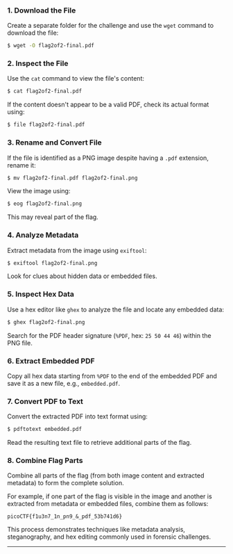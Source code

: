

### 1. **Download the File**
Create a separate folder for the challenge and use the `wget` command to download the file:
```bash
$ wget -O flag2of2-final.pdf 
```

### 2. **Inspect the File**
Use the `cat` command to view the file's content:
```bash
$ cat flag2of2-final.pdf
```
If the content doesn't appear to be a valid PDF, check its actual format using:
```bash
$ file flag2of2-final.pdf
```

### 3. **Rename and Convert File**
If the file is identified as a PNG image despite having a `.pdf` extension, rename it:
```bash
$ mv flag2of2-final.pdf flag2of2-final.png
```
View the image using:
```bash
$ eog flag2of2-final.png
```
This may reveal part of the flag.

### 4. **Analyze Metadata**
Extract metadata from the image using `exiftool`:
```bash
$ exiftool flag2of2-final.png
```
Look for clues about hidden data or embedded files.

### 5. **Inspect Hex Data**
Use a hex editor like `ghex` to analyze the file and locate any embedded data:
```bash
$ ghex flag2of2-final.png
```
Search for the PDF header signature (`%PDF`, hex: `25 50 44 46`) within the PNG file.

### 6. **Extract Embedded PDF**
Copy all hex data starting from `%PDF` to the end of the embedded PDF and save it as a new file, e.g., `embedded.pdf`.

### 7. **Convert PDF to Text**
Convert the extracted PDF into text format using:
```bash
$ pdftotext embedded.pdf
```
Read the resulting text file to retrieve additional parts of the flag.

### 8. **Combine Flag Parts**
Combine all parts of the flag (from both image content and extracted metadata) to form the complete solution.

For example, if one part of the flag is visible in the image and another is extracted from metadata or embedded files, combine them as follows:
```
picoCTF{f1u3n7_1n_pn9_&_pdf_53b741d6}
```

This process demonstrates techniques like metadata analysis, steganography, and hex editing commonly used in forensic challenges.

---
